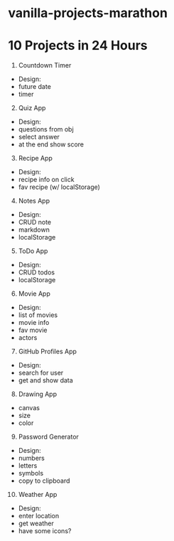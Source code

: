 # vanilla-projects-marathon

# 10 Projects in 24 Hours

1. Countdown Timer

- Design:
- future date
- timer

2. Quiz App

- Design:
- questions from obj
- select answer
- at the end show score

3. Recipe App

- Design:
- recipe info on click
- fav recipe (w/ localStorage)

4. Notes App

- Design:
- CRUD note
- markdown
- localStorage

5. ToDo App

- Design:
- CRUD todos
- localStorage

6. Movie App

- Design:
- list of movies
- movie info
- fav movie
- actors

7. GitHub Profiles App

- Design:
- search for user
- get and show data

8. Drawing App

- canvas
- size
- color

9. Password Generator

- Design:
- numbers
- letters
- symbols
- copy to clipboard

10. Weather App

- Design:
- enter location
- get weather
- have some icons?
